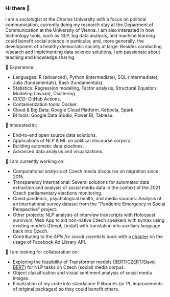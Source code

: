 ### Hi there 👋

I am a sociologist at the Charles University with a focus on political communication, currently doing my research stay at the Deparment of Communication at the University of Vienna. I am also interested in how technology tools, such as NLP, big data analysis, and machine learning could benefit social science in particular, and, more generally, the development of a healthy democratic society at large. Besides conducting research and implementing data science solutions, I am passionate about teaching and knowledge sharing.

🔭 Experience:
- Languages: R (advanced), Python (intermediate), SQL (intermediate), Julia (fundamentals), Bash (fundamentals).
- Statistics: Regression modeling, Factor analysis, Structural Equation Modeling (lavaan), Clustering.
- CI/CD: GitHub Actions.
- Containerization tools: Docker.
- Cloud & Big Data: Google Cloud Platform, Keboola, Spark.
- BI tools: Google Data Studio, Power BI, Tableau. 

🌱 Interested in:
- End-to-end open source data solutions.
- Applications of NLP & ML on political discourse corpora. 
- Building automatic data pipelines.
- Advanced data analysis and visualizations.

👯 I am currently working on:
- Computational analysis of Czech media discourse on migration since 2015.
- Transparency International: Several solutions for automated data extraction and analysis of social media data in the context of the 2021 Czech parliamentary elections monitoring.
- Covid pandemic, psychological health, and media sources: Analysis of an international survey dataset from the "Pandemic Emergency in Social Perspective" project.
- Other projects: NLP analysis of interview transcripts with Holocaust survivors, Web App to aid non-native Czech speakers with syntax using existing models (Deepl, Lindat) with translation into auxiliary language back into Czech.
- Contributing to the *APIs for social scientists* book with a [chapter](https://bookdown.org/paul/apis_for_social_scientists/facebook-ad-library-api.html) on the usage of Facebook Ad Library API.

🤔 I am looking for collaboration on:
- Exploring the feasibility of Transformer models (BERT/[CZERT](https://github.com/kiv-air/Czert)/[Slavic BERT](https://github.com/deepmipt/Slavic-BERT-NER)) for NLP tasks on Czech (social) media corpus.
- Object classification and visual sentiment analysis of social media images.
- Finalization of my code into standalone R libraries (or PL improvements of original packages) so they could benefit others.

